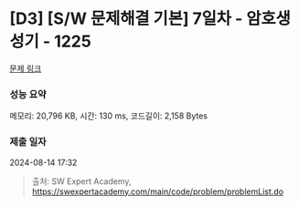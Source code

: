 # [D3] [S/W 문제해결 기본] 7일차 - 암호생성기 - 1225 

[문제 링크](https://swexpertacademy.com/main/code/problem/problemDetail.do?contestProbId=AV14uWl6AF0CFAYD) 

### 성능 요약

메모리: 20,796 KB, 시간: 130 ms, 코드길이: 2,158 Bytes

### 제출 일자

2024-08-14 17:32



> 출처: SW Expert Academy, https://swexpertacademy.com/main/code/problem/problemList.do